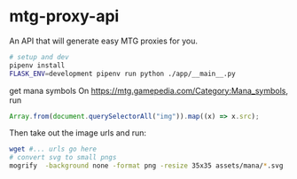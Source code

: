 # mtg-proxy-api

An API that will generate easy MTG proxies for you.

```sh
# setup and dev
pipenv install
FLASK_ENV=development pipenv run python ./app/__main__.py
```

get mana symbols
On https://mtg.gamepedia.com/Category:Mana_symbols, run

```js
Array.from(document.querySelectorAll("img")).map((x) => x.src);
```

Then take out the image urls and run:

```sh
wget #... urls go here
# convert svg to small pngs
mogrify  -background none -format png -resize 35x35 assets/mana/*.svg
```
